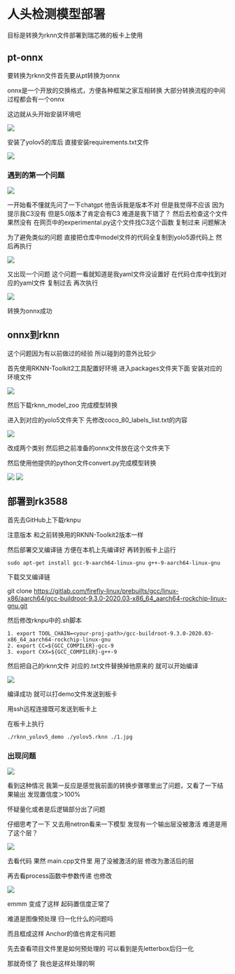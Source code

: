 # 人头检测模型部署

目标是转换为rknn文件部署到瑞芯微的板卡上使用

## pt-onnx

要转换为rknn文件首先要从pt转换为onnx

onnx是一个开放的交换格式，方便各种框架之家互相转换 大部分转换流程的中间过程都会有一个onnx

这边就从头开始安装环境吧

<img src="https://www.helloimg.com/i/2025/02/08/67a7103c47796.png">

安装了yolov5的库后 直接安装requirements.txt文件

<img src="https://www.helloimg.com/i/2025/02/08/67a7103c5be34.png">



### 遇到的第一个问题

<img src="https://www.helloimg.com/i/2025/02/08/67a7103c5f513.png">



一开始看不懂就先问了一下chatgpt 他告诉我是版本不对 但是我觉得不应该 因为提示我C3没有 但是5.0版本了肯定会有C3 难道是我下错了？ 然后去检查这个文件果然没有 在网页中的experimental.py这个文件找C3这个函数 复制过来 问题解决  

为了避免类似的问题 直接把仓库中model文件的代码全复制到yolo5源代码上 然后再执行

<img src="https://www.helloimg.com/i/2025/02/08/67a7118b97fe5.png">

又出现一个问题 这个问题一看就知道是我yaml文件没设置好 在代码仓库中找到对应的yaml文件 复制过去 再次执行

<img src="https://www.helloimg.com/i/2025/02/08/67a7118b422fe.png">



转换为onnx成功

## onnx到rknn

这个问题因为有以前做过的经验 所以碰到的意外比较少

首先使用RKNN-Toolkit2工具配置好环境 进入packages文件夹下面  安装对应的环境文件

<img src="https://www.helloimg.com/i/2025/02/08/67a7103a50ddd.png">

然后下载rknn_model_zoo 完成模型转换

进入到对应的yolo5文件夹下  先修改coco_80_labels_list.txt的内容

<img src="https://www.helloimg.com/i/2025/02/08/67a710392a54a.png">

改成两个类别 然后把之前准备的onnx文件放在这个文件夹下

然后使用他提供的python文件convert.py完成模型转换

<img src="https://www.helloimg.com/i/2025/02/08/67a7125e83e51.png">

<img src="https://www.helloimg.com/i/2025/02/08/67a7125f9d730.png">

## 部署到rk3588

首先去GitHub上下载rknpu

注意版本 和之前转换用的RKNN-Toolkit2版本一样

然后部署交叉编译链 方便在本机上先编译好 再转到板卡上运行

```
sudo apt-get install gcc-9-aarch64-linux-gnu g++-9-aarch64-linux-gnu
```

下载交叉编译链

git clone https://gitlab.com/firefly-linux/prebuilts/gcc/linux-x86/aarch64/gcc-buildroot-9.3.0-2020.03-x86_64_aarch64-rockchip-linux-gnu.git

然后修改rknpu中的.sh脚本

```
1. export TOOL_CHAIN=<your-proj-path>/gcc-buildroot-9.3.0-2020.03-x86_64_aarch64-rockchip-linux-gnu
2. export CC=${GCC_COMPILER}-gcc-9
3. export CXX=${GCC_COMPILER}-g++-9
```

然后把自己的rknn文件 对应的.txt文件替换掉他原来的 就可以开始编译

<img src="https://www.helloimg.com/i/2025/02/08/67a7125feb41b.png">



编译成功 就可以打demo文件发送到板卡

用ssh远程连接既可发送到板卡上

在板卡上执行

```
./rknn_yolov5_demo ./yolov5.rknn ./1.jpg
```

### 出现问题

<img src="https://www.helloimg.com/i/2025/02/08/67a712609d7dc.jpg">

看到这种情况 我第一反应是感觉我前面的转换步骤哪里出了问题，又看了一下结果输出 发现置信度＞100% 

怀疑量化或者是后逻辑部分出了问题 

仔细思考了一下 又去用netron看来一下模型  发现有一个输出层没被激活 难道是用了这个层？

<img src="https://www.helloimg.com/i/2025/02/10/67a9699a3cca7.png">

去看代码 果然 main.cpp文件里 用了没被激活的层 修改为激活后的层 

再去看process函数中参数传递 也修改

<img src="https://www.helloimg.com/i/2025/02/10/67a9699a5eea5.jpg">



emmm 变成了这样 起码置信度正常了

难道是图像预处理 归一化什么的问题吗 

而且框成这样 Anchor的值也肯定有问题

先去查看项目文件里是如何预处理的 可以看到是先letterbox后归一化

那就奇怪了 我也是这样处理的啊





